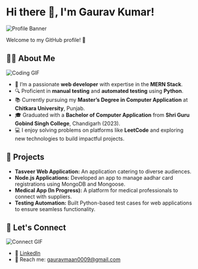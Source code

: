 # Hi there 👋, I'm Gaurav Kumar!  

![Profile Banner](/Users/gauravmaan/Downloads/banner.jpg)  

Welcome to my GitHub profile! 🚀  

## 👨‍💻 About Me  

![Coding GIF](https://media.giphy.com/media/LmNwrBhejkK9EFP504/giphy.gif)  

- 🌱 I’m a passionate **web developer** with expertise in the **MERN Stack**.  
- 🔍 Proficient in **manual testing** and **automated testing** using **Python**.  
- 📚 Currently pursuing my **Master’s Degree in Computer Application** at **Chitkara University**, Punjab.  
- 🎓 Graduated with a **Bachelor of Computer Application** from **Shri Guru Gobind Singh College**, Chandigarh (2023).  
- 💻 I enjoy solving problems on platforms like **LeetCode** and exploring new technologies to build impactful projects.  

## 🌟 Projects  

- **Tasveer Web Application:** An application catering to diverse audiences.  
- **Node.js Applications:** Developed an app to manage aadhar card registrations using MongoDB and Mongoose.  
- **Medical App (In Progress):** A platform for medical professionals to connect with suppliers.  
- **Testing Automation:** Built Python-based test cases for web applications to ensure seamless functionality.  

## 🚀 Let's Connect  

![Connect GIF](https://media.giphy.com/media/xT9IgzoKnwFNmISR8I/giphy.gif)  

- 💼 [LinkedIn](https://www.linkedin.com/in/gaurav-kumar0009/)  
- 📧 Reach me: gauravmaan0009@gmail.com  
